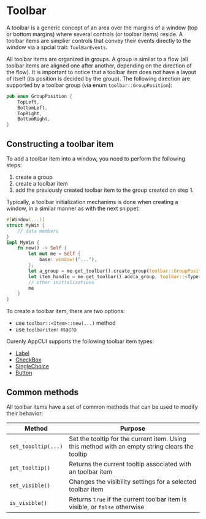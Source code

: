 # Toolbar

A toolbar is a generic concept of an area over the margins of a window (top or bottom margins) where several controls (or toolbar items) reside. A toolbar items are simplier controls that convey their events directly to the window via a spcial trait: `ToolBarEvents`. 

All toolbar items are organized in groups. A group is similar to a flow (all toolbar items are aligned one after another, depending on the direction of the flow). It is important to notice that a toolbar item does not have a layout of itself (its position is decided by the group). The following direction are supported by a toolbar group (via enum `toolbar::GroupPosition`):

```rs
pub enum GroupPosition {
    TopLeft,
    BottomLeft,
    TopRight,
    BottomRight,
}
```

## Constructing a toolbar item

To add a toolbar item into a window, you need to perform the following steps:
1. create a group
2. create a toolbar item
3. add the previously created toolbar item to the group created on step 1.

Typically, a toolbar initialization mechanims is done when creating a window, in a similar manner as with the next snippet:
```rs
#[Window(...)]
struct MyWin {
    // data members
}
impl MyWin {
    fn new() -> Self {
        let mut me = Self {
            base: window!("..."),
        };
        let a_group = me.get_toolbar().create_group(toolbar::GroupPosition::<Value>);
        let item_handle = me.get_toolbar().add(a_group, toolbar::<Type>::new("..."));
        // other initializations
        me
    }
}
```

To create a toolbar item, there are two options:
* use `toolbar::<Item>::new(...)` method
* use `toolbaritem!` macro

Curenly AppCUI supports the following toolbar item types:
* [Label](toolbar-items/label.md)
* [CheckBox](toolbar-items/checkbox.md)
* [SingleChoice](toolbar-items/singlechoice.md)
* [Button](toolbar-items/button.md)

## Common methods

All toolbar items have a set of common methods that can be used to modify their behavior:

| Method              | Purpose                                                                                                          |
|---------------------|------------------------------------------------------------------------------------------------------------------|
| `set_toooltip(...)` | Set the tooltip for the current item. Using this method with an empty string clears the tooltip |
| `get_tooltip()`     | Returns the current tooltip associated with an toolbar item |
| `set_visible()`     | Changes the visibility settings for a selected toolbar item |
| `is_visible()`      | Returns `true` if the current toolbar item is visible, or `false` otherwise |